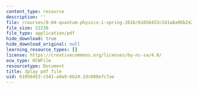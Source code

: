 ```yaml
---
content_type: resource
description: ''
file: /courses/8-04-quantum-physics-i-spring-2016/61056453c541a8a96b242dc088e7c7ae_vWGP5dogNm8.pdf
file_size: 22238
file_type: application/pdf
hide_download: true
hide_download_original: null
learning_resource_types: []
license: https://creativecommons.org/licenses/by-nc-sa/4.0/
ocw_type: OCWFile
resourcetype: Document
title: 3play pdf file
uid: 61056453-c541-a8a9-6b24-2dc088e7c7ae
---
```

